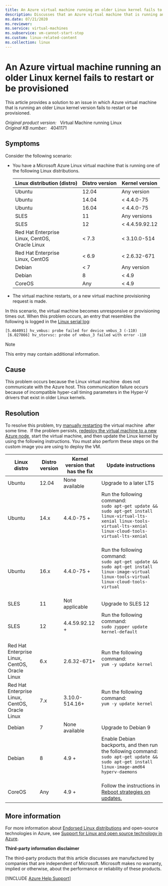 ```yaml
---
title: An Azure virtual machine running an older Linux kernel fails to restart or be provisioned
description: Discusses that an Azure virtual machine that is running an older Linux kernel version fails to restart or be provisioned. Provides a resolution.
ms.date: 07/21/2020
ms.reviewer: 
ms.service: virtual-machines
ms.subservice: vm-cannot-start-stop
ms.custom: linux-related-content
ms.collection: linux
---
```

# An Azure virtual machine running an older Linux kernel fails to restart or be provisioned

This article provides a solution to an issue in which Azure virtual machine that is running an older Linux kernel version fails to restart or be provisioned.

_Original product version:_ &nbsp; Virtual Machine running Linux  
_Original KB number:_ &nbsp; 4041171

## Symptoms

Consider the following scenario:

- You have a Microsoft Azure Linux virtual machine that is running one of the following Linux distributions.

    | **Linux distribution (distro)**| **Distro version**| **Kernel version** |
    |---|---|---|
    | Ubuntu| 12.04| Any version |
    | Ubuntu| 14.04| < 4.4.0-75 |
    |Ubuntu|16.04| < 4.4.0-75 |
    | SLES|11| Any versions |
    | SLES|12| < 4.4.59.92.12 |
    |Red Hat Enterprise<br/>Linux, CentOS,<br/>Oracle Linux|< 7.3| < 3.10.0-514 |
    |Red Hat Enterprise<br/>Linux, CentOS|< 6.9|< 2.6.32-671|
    |Debian|< 7| Any version |
    |Debian|8|< 4.9|
    |CoreOS|Any|< 4.9|

- The virtual machine restarts, or a new virtual machine provisioning request is made.

In this scenario, the virtual machine becomes unresponsive or provisioning times out. When this problem occurs, an entry that resembles the following is logged in the [Linux serial log](/azure/virtual-machines/linux/boot-diagnostics):  

```
[5.464091] hv_vmbus: probe failed for device vmbus_3 (-110) 
 [6.027866] hv_storvsc: probe of vmbus_3 failed with error -110
```

> [!NOTE]
> This entry may contain additional information.

## Cause

This problem occurs because the Linux virtual machine  does not communicate with the Azure host. This communication failure occurs because of incompatible hyper-call timing parameters in the Hyper-V drivers that exist in older Linux kernels.

## Resolution

To resolve this problem, try [manually restarting](/cli/azure/vm#az-vm-restart) the virtual machine  after some time.  If the problem persists, [redeploy the virtual machine to a new Azure node](/azure/virtual-machines/linux/redeploy-to-new-node), start the virtual machine, and then update the Linux kernel by using the following instructions. You must also perform these steps on the custom image you are using to deploy the VM.  

| **Linux distro**| **Distro version**| **Kernel version that has the fix**| **Update instructions** |
|---|---|---|---|
|Ubuntu|12.04|None available|Upgrade to a later LTS|
| Ubuntu| 14.x| 4.4.0-75 +| Run the following command: <br/>`sudo apt-get update && sudo apt-get install linux-virtual-lts-xenial linux-tools-virtual-lts-xenial linux-cloud-tools-virtual-lts-xenial`<br/><br/>|
| Ubuntu| 16.x| 4.4.0-75 +| Run the following command: <br/>`sudo apt-get update && sudo apt-get install linux-image-virtual linux-tools-virtual linux-cloud-tools-virtual`<br/><br/>|
| SLES|11| Not applicable| Upgrade to SLES 12 |
| SLES|12| 4.4.59.92.12 +| Run the following command: <br/>`sudo zypper update kernel-default`<br/><br/>|
| Red Hat Enterprise Linux, CentOS, Oracle<br/>Linux|6.x|2.6.32-671+| Run the following command: <br/>`yum -y update kernel`<br/><br/>|
|Red Hat Enterprise Linux, CentOS, Oracle<br/>Linux|7.x|3.10.0-514.16+| Run the following command: <br/>`yum -y update kernel`<br/><br/>|
|Debian|7|None available|Upgrade to Debian 9|
| Debian|8|4.9 +| Enable Debian backports, and then run the following command: <br/>`sudo apt-get update && sudo apt-get install linux-image-amd64 hyperv-daemons`<br/><br/>|
| CoreOS|Any|4.9 +|Follow the instructions in [Reboot strategies on updates.](https://github.com/coreos/docs/blob/master/os/update-strategies.md) |
  
## More information

For more information about [Endorsed Linux distributions](/azure/virtual-machines/linux/endorsed-distros) and open-source technologies in Azure, see [Support for Linux and open source technology in Azure](../../cloud-services-classic/support-linux-open-source-technology.md).  

**Third-party information disclaimer**
  
The third-party products that this article discusses are manufactured by companies that are independent of Microsoft. Microsoft makes no warranty, implied or otherwise, about the performance or reliability of these products.

[!INCLUDE [Azure Help Support](../../../includes/azure-help-support.md)]
